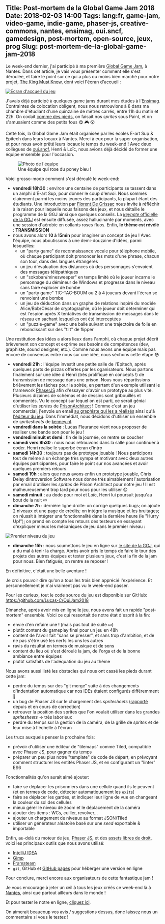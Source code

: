 Title: Post-mortem de la Global Game Jam 2018
Date: 2018-02-03 14:00
Tags: lang:fr, game-jam, video-game, indie-game, phaser-js, creative-commons, nantes, ensimag, oui.sncf, gamedesign, post-mortem, open-source, jeux, prog
Slug: post-mortem-de-la-global-game-jam-2018
---

Le week-end dernier, j'ai participé à ma première [Global Game Jam](https://globalgamejam.org), à Nantes.
Dans cet article, je vais vous présenter comment elle s'est déroulée,
et faire le point sur ce qui a plus ou moins bien marché pour notre projet,
[The King Must Know](https://globalgamejam.org/2018/games/king-must-know), dont voici l'écran d'accueil :

[![Écran d'accueil du jeu](images/2018/01/GGJ2018_GameIntroScreenshot.png)](https://lucas-c.github.io/OuiJam2018/build/)

J'avais déjà participé à quelques game jams durant mes études à l'[Ensimag](http://ensimag.grenoble-inp.fr).
Contraintes de colocation obligent, nous nous retrouvions à 8 dans ma chambre d'étudiant d'une quinzaine de mètres carrés, entre 11h du matin et 22h.
On codait [comme des pieds](https://github.com/Lucas-C/ImagGameJams), on faisait nos _sprites_ sous Paint, et on s'amusaient comme des petits fous 😋 🎮 😵

Cette fois, la Global Game Jam était organisée par les écoles E-art Sup & Epitech dans leurs locaux à Nantes.
Merci à eux pour la super organisation, et pour nous avoir prêté leurs locaux le temps du week-end !
Avec deux collègues de [oui.sncf](https://www.oui.sncf), Henri & Loïc, nous avions déjà décidé de former une équipe ensemble pour l'occasion.

<figure role="group">
  <img alt="Photo de l'équipe" src="images/2018/01/GGJ2018_TheTeam.jpg">
  <figcaption>Une équipe qui roxe du poney bleu !</figcaption>
</figure>

Voici grosso-modo comment s'est déroulé le week-end:

- **vendredi 18h30** : environ une centaine de participants se tassent dans un amphi d'E-art Sup, pour donner le coup d'envoi.
Nous sommes clairement parmi les moins jeunes des participants, la plupart étant des étudiants.
Une introduction par [Florent De Grissac](http://www.casusludi.com) nous invite à réfléchir à la raison pour laquelle nous faisons des jeux,
et nous détaille le programme de la GGJ ainsi que quelques conseils.
La [_keynote_ officielle de la GGJ](https://www.youtube.com/watch?v=3Roxls_2W2M) est ensuite diffusée,
assez hallucinante par moments, avec une session d'aérobic en collants roses fluos.
Enfin, **le thème est révélé : TRANSMISSION**
- nous avons alors **10 à 15min** pour imaginer un concept de jeu !
Avec l'équipe, nous aboutissons à une demi-douzaine d'idées, parmi lesquelles:
    * un "party game" de reconnaissance vocale pour téléphone mobile,
    où chaque participant doit prononcer les mots d'une phrase, chacun son tour, dans des langues étrangères
    * un jeu d'évaluation des distances où des personnages s'envoient des messages télépathiques
    * un "sokoban/minesweeper" en temps limité où le joueur incarne le personnage du démineur de Windows et progresse dans le niveau sans faire exploser de bombe
    * un "party game" TIC-TAC-BOUM ou 2 à 4 joueurs devant l'écran se renvoient une bombe
    * un jeu de déduction dans un graphe de relations inspiré du modèle Alice/Bob/César de cryptographie,
    où le joueur doit déterminer qui est l'espion après X tentatives de transmission de messages dans le réseau en sachant lesquelles ont été interceptées
    * un "puzzle-game" avec une balle suivant une trajectoire de folie en rebondissant sur des "tilt" de flipper

Une restitution des idées a alors lieux dans l'amphi, où chaque projet décrit brièvement son concept et exprime ses besoins de compétences (dev, graphiste, sound designer, etc.).
Comme nous avons une équipe mais pas encore de consensus entre nous sur une idée, nous séchons cette étape 😳

- **vendredi 21h** : l'équipe investit une petite salle de l'Epitech, après quelques parts de pizzas offertes par les oganisateurs.
Nous partons finalement sur une idée d'Henri (très prolifique en concepts !) de transmission de message dans une prison.
Nous nous répartissions brièvement les tâches pour la soirée, en partant d'un exemple utilisant le framework [PhaserJS](https://phaser.io)
afin d'essayer d'avoir un prototype au plus vite. Plusieurs dizaines de schémas et de dessins sont gribouillés et commentés.
Vu le concept sur lequel on est parti, ce serait génial d'utiliser les _sprites_ de [PrisonArchitect](http://store.steampowered.com/app/233450/Prison_Architect/) !
Comme c'est un jeu commercial, j'envoie un email [au graphiste qui les a réalisés](http://ryansumo.blogspot.fr) ainsi qu'à [l'éditeur du jeu](https://www.introversion.co.uk/introversion/#about).
Dans l'immédiat, nous décidons d'utiliser un ensemble de _spritesheets_ de [kenney.nl](https://kenney.nl).
- **vendredi dans la soirée** : Lucas Fleurance vient nous proposer de réaliser une bande son pour le jeu !
- **vendredi minuit et demi** : fin de la journée, on rentre se coucher
- **samedi vers 9h30** : nous nous retrouvons dans la salle pour continuer à coder.
Henri réalise le superbe écran d'intro
- **samedi 14h30** : toujours pas de prototype jouable !
Nous participons tout de même à un échange très sympa et motivant avec deux autres équipes participantes,
pour faire le point sur nos avancées et avoir quelques premiers retours.
- **samedi 19h** : alors que nous avons enfin un prototype jouable,
Chris Delay dIntroversion Software nous donne très aimablement l'autorisation par email d'utiliser les _sprites_ de Prison Architect pour notre jeu !
Il est malheureusement trop tard pour nous pour les utiliser 😞
- **samedi minuit** : au dodo pour moi et Loïc, Henri lui poursuit jusqu'au bout de la nuit 💤
- **dimanche 7h** : dernière ligne droite: on corrige quelques bugs;
on ajoute 2 niveaux et une page de crédits; on intègre la musique et les bruitages;
on réussit à intégrer une fonctionnalité dans la dernière heure (le "Hurry Up!");
on prend en compte les retours des testeurs en essayant d'expliquer mieux les mécaniques de jeu dans le premier niveau :

![Premier niveau du jeu](images/2018/01/GGJ2018_lvl_1.png)

- **dimanche 15h** : nous soumettons le jeu en ligne sur [le site de la GGJ](https://globalgamejam.org/2018/games/king-must-know), qui a du mal à tenir la charge.
Après avoir pris le temps de faire le tour des projets des autres équipes et tester plusieurs jeux,
c'est la fin de la jam pour nous. Bien fatigués, on rentre se reposer !

En définitive, c'était une belle aventure !

Je crois pouvoir dire qu'on a tous les trois bien apprécié l'expérience.
Et personnellement je n'ai vraiment pas vu le week-end passer.

Pour les curieux, tout le code source du jeu est disponible sur GitHub: <https://github.com/Lucas-C/OuiJam2018>

Dimanche, après avoir mis en ligne le jeu, nous avons fait un rapide "post-mortem" ensemble.
Voici ce qui ressortait de notre état d'esprit à la fin:

- envie d'en refaire une ! (mais pas tout de suite 💤)
- plutôt content du gameplay final pour un jeu en 48h
- content de l'avoir fait "sans se presser", et sans trop d'ambition,
et de ne pas s'être usé les nerfs les uns les autres
- ravis du résultat en termes de musique et de sons
- content du lieu où s'est déroulé la jam, de l'orga et de la bonne ambiance entre équipes
- plutôt satisfaits de l'adéquation du jeu au thème

Nous avons aussi listé les obstacles qui nous ont cassé les pieds durant cette jam:

- perdre du temps sur des "git merge" suite à des changements d'indentation automatique car nos IDEs étaient configurés différemment 😬
- un bug de Phaser JS sur le chargement des _spritesheets_
([rapporté](https://github.com/photonstorm/phaser-ce/issues/448) depuis et en cours de correction)
- retrouver la position des sprites que l'on voulait utiliser dans les grandes _spritesheets_ → très laborieux
- perdre du temps sur la gestion de la caméra, de la grille de _sprites_ et de leur mise à l'échelle à l'écran

Les trucs auxquels penser la prochaine fois:

- prévoir d'utiliser une éditeur de "tilemaps" comme Tiled, compatible avec Phaser JS, pour gagner du temps
- préparer un peu plus notre "template" de code de départ, en prévoyant comment structurer les entités Phaser JS,
et en configurant un "linter" ES6

Fonctionnalités qu'on aurait aimé ajouter:

- faire se déplacer les prisonniers dans une cellule quand ils le peuvent (et en termes de code, détecter automatiquement les `exits`)
- faire se déplacer les gardes, et indiquer leur ligne de vue en changeant la couleur du sol des cellules
- mieux gérer le niveau de zoom et le déplacement de la caméra
- ajouter des items : WCs, cuiller, revolver...
- ajouter un chargement de niveaux au format JSON/Tiled
- utiliser un générateur aléatoire basé sur une _seed_ exportable & importable

Enfin, au-delà du moteur de jeu, [Phaser JS](http://phaser.io), et des [assets libres de droit](https://github.com/Lucas-C/OuiJam2018#external-resources),
voici les principaux outils que nous avons utilisé:

- [IntelliJ IDEA](https://www.jetbrains.com/idea/)
- [Gimp](https://www.gimp.org/fr/)
- [Framateam](https://framateam.org)
- `git`, GitHub et [GitHub pages](https://pages.github.com) pour héberger une version en ligne

Pour conclure, merci encore aux organisateurs de cette fantastique jam !

Je vous encourage à jeter un œil à tous les jeux créés ce week-end là à [Nantes](https://globalgamejam.org/2018/jam-sites/epitech-nantes),
ainsi que partout ailleurs dans le monde !

Et pour tester le notre en ligne, [cliquez ici](https://lucas-c.github.io/OuiJam2018/build/).

On aimerait beaucoup vos avis / suggestions dessus, donc laissez nous un commentaire si vous le testez !

<style>
article img {
    display: block;
    margin: 0 auto;
    max-height: 30rem;
}
article figcaption {
    text-align: center;
}
</style>
